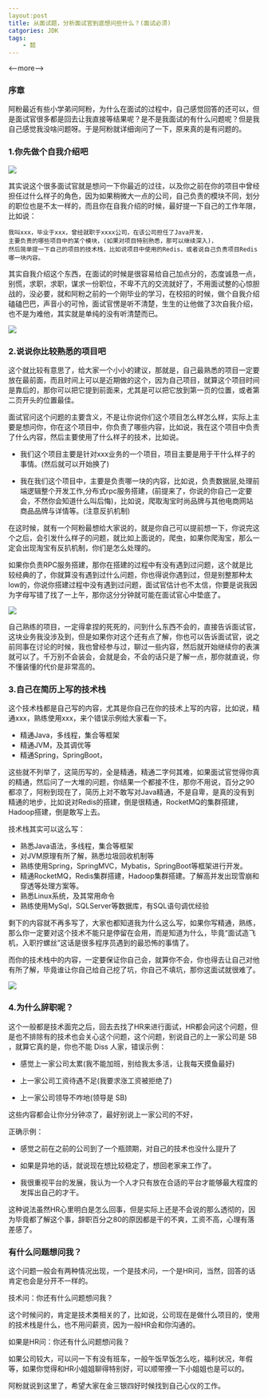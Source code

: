```yaml
---
layout:post
title: 从面试题，分析面试官到底想问些什么？(面试必须)
catgories: JDK
tags:
    - 懿
---
```


<--more-->


### 序章

阿粉最近有些小学弟问阿粉，为什么在面试的过程中，自己感觉回答的还可以，但是面试官很多都是回去让我直接等结果呢？是不是我面试的有什么问题呢？但是我自己感觉我没啥问题呀。于是阿粉就详细询问了一下，原来真的是有问题的。

### 1.你先做个自我介绍吧

![](http://www.justdojava.com/assets/images/2019/java/image_yi/2021/02-03/1.jpg)

其实说这个很多面试官就是想问一下你最近的过往，以及你之前在你的项目中曾经担任过什么样子的角色，因为如果稍微大一点的公司，自己负责的模块不同，划分的职位也是不太一样的，而且你在自我介绍的时候，最好提一下自己的工作年限，比如说：

```
我叫xxx，毕业于xxx，曾经就职于xxxx公司，在该公司担任了Java开发，
主要负责的哪些项目中的某个模块，(如果对项目特别熟悉，那可以继续深入)，
然后简单提一下自己的项目的技术栈，比如说项目中使用的Redis，或者说自己负责项目Redis哪一块内容。

```

其实自我介绍这个东西，在面试的时候是很容易给自己加点分的，态度诚恳一点，别慌，求职，求职，谋求一份职位，不卑不亢的交流就好了，不用面试整的心惊胆战的，没必要，就和阿粉之前的一个刚毕业的学习，在校招的时候，做个自我介绍磕磕巴巴，声音小的可怜，面试官愣是听不清楚，生生的让他做了3次自我介绍，也不是为难他，其实就是单纯的没有听清楚而已。

![](http://www.justdojava.com/assets/images/2019/java/image_yi/2021/02-03/2.png)

### 2.说说你比较熟悉的项目吧

这个就比较有意思了，给大家一个小小的建议，那就是，自己最熟悉的项目一定要放在最前面，而且时间上可以是近期做的这个，因为自己项目，就算这个项目时间是靠后的，那你可以把它提到前面来，尤其是可以把它放到第一页的位置，或者第二页开头的位置最佳。

面试官问这个问题的主要含义，不是让你说你们这个项目怎么样怎么样，实际上主要是想问你，你在这个项目中，你负责了哪些内容，比如说，我在这个项目中负责了什么内容，然后主要使用了什么样子的技术，比如说。

- 我们这个项目主要是针对xxx业务的一个项目，项目主要是用于干什么样子的事情。(然后就可以开始换了)

- 我在我们这个项目中，主要是负责哪一块的内容，比如说，负责数据层,处理前端逻辑整个开发工作,分布式rpc服务搭建，(前提来了，你说的你自己一定要会，不然你会知道什么叫后悔)，比如说，爬取淘宝时尚品牌与其他电商网站商品品牌与详情等。(注意反扒机制)

在这时候，就有一个阿粉最想给大家说的，就是你自己可以提前想一下，你说完这个之后，会引发什么样子的问题，就比如上面说的，爬虫，如果你爬淘宝，那么一定会出现淘宝有反扒机制，你们是怎么处理的。

如果你负责RPC服务搭建，那你在搭建的过程中有没有遇到过问题，这个就是比较经典的了，你就算没有遇到过什么问题，你也得说你遇到过，但是别整那种太low的，你说你搭建过程中没有遇到过问题，面试官估计也不太信，你要是说我因为字母写错了找了一上午，那你这分分钟就可能在面试官心中垫底了。

![](http://www.justdojava.com/assets/images/2019/java/image_yi/2021/02-03/3.jpg)

自己熟练的项目，一定得拿捏的死死的，问到什么东西不会的，直接告诉面试官，这块业务我没涉及到，但是如果你对这个还有点了解，你也可以告诉面试官，说之前同事在讨论的时候，我也曾经参与过，聊过一些内容，然后就开始继续你的表演就可以了。千万别不会装会，会就是会，不会的话只是了解一点，那你就直说，你不懂装懂的代价是非常高的。

### 3.自己在简历上写的技术栈

这个技术栈都是自己写的内容，尤其是你自己在你的技术上写的内容，比如说，精通xxx，熟练使用xxx，来个错误示例给大家看一下。

- 精通Java，多线程，集合等框架
- 精通JVM，及其调优等
- 精通Spring，SpringBoot，

这些就不列举了，这简历写的，全是精通，精通二字何其难，如果面试官觉得你真的精通，然后问了一大堆的问题，你结果一个都接不住，那你不用说，百分之90都凉了，阿粉到现在了，简历上对不敢写对Java精通，不是自卑，是真的没有到精通的地步，比如说对Redis的搭建，倒是很精通，RocketMQ的集群搭建，Hadoop搭建，倒是敢写上去。

技术栈其实可以这么写：

- 熟悉Java语法，多线程，集合等框架
- 对JVM原理有所了解，熟悉垃圾回收机制等
- 熟练使用Spring，SpringMVC，Mybatis，SpringBoot等框架进行开发。
- 精通RocketMQ，Redis集群搭建，Hadoop集群搭建。了解高并发出现雪崩和穿透等处理方案等。
- 熟悉Linux系统，及其常用命令
- 熟练使用MySql，SQLServer等数据库，有SQL语句调优经验

剩下的内容就不再多写了，大家也都知道我为什么这么写，如果你写精通，熟练，那么你一定要对这个技术不能只是停留在会用，而是知道为什么，毕竟“面试造飞机，入职拧螺丝”这话是很多程序员遇到的最恐怖的事情了。

而你的技术栈中的内容，一定要保证你自己会，就算你不会，你也得去让自己对他有所了解，毕竟谁让你自己给自己挖了坑，你自己不填坑，那你这面试就很难了。

![](http://www.justdojava.com/assets/images/2019/java/image_yi/2021/02-03/4.jpg)

### 4.为什么辞职呢？

这个一般都是技术面完之后，回去去找了HR来进行面试，HR都会问这个问题，但是也不排除有的技术也会关心这个问题，这个问题，别说自己的上一家公司是 SB ，就算它真的是，你也不能 Diss 人家，错误示例：

- 感觉上一家公司太累(我不能加班，别给我太多活，让我每天摸鱼最好)

- 上一家公司工资待遇不足(我要求涨工资被拒绝了)

- 上一家公司领导不咋地(领导是 SB)

这些内容都会让你分分钟凉了，最好别说上一家公司的不好，

正确示例：

- 感觉之前在之前的公司到了一个瓶颈期，对自己的技术也没什么提升了

- 如果是异地的话，就说现在想比较稳定了，想回老家来工作了。

- 我很重视平台的发展，我认为一个人才只有放在合适的平台才能够最大程度的发挥出自己的才干。

这种说法虽然HR心里明白是怎么回事，但是实际上还是不会说的那么透彻的，因为毕竟都了解这个事，辞职百分之80的原因都是干的不爽，工资不高，心理有落差感了。

### 有什么问题想问我？

这个问题一般会有两种情况出现，一个是技术问，一个是HR问，当然，回答的话肯定也会是分开不一样的。

技术问：你还有什么问题想问我？

这个时候问的，肯定是技术类相关的了，比如说，公司现在是做什么项目的，使用的技术栈是什么，也不用问薪资，因为一般HR会和你沟通的。

如果是HR问：你还有什么问题想问我？

如果公司较大，可以问一下有没有班车，一般午饭早饭怎么吃，福利状况，年假等，如果你觉得和HR小姐姐聊得特别好，可以顺带撩一下小姐姐也是可以的。

阿粉就说到这里了，希望大家在金三银四好时候找到自己心仪的工作。
